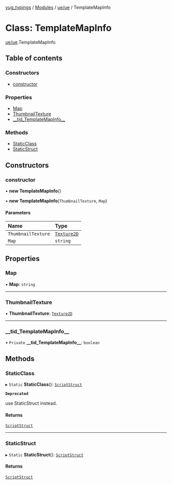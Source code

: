 [yug_typings](../README.md) / [Modules](../modules.md) / [ue/ue](../modules/ue_ue.md) / TemplateMapInfo

# Class: TemplateMapInfo

[ue/ue](../modules/ue_ue.md).TemplateMapInfo

## Table of contents

### Constructors

- [constructor](ue_ue.TemplateMapInfo.md#constructor)

### Properties

- [Map](ue_ue.TemplateMapInfo.md#map)
- [ThumbnailTexture](ue_ue.TemplateMapInfo.md#thumbnailtexture)
- [\_\_tid\_TemplateMapInfo\_\_](ue_ue.TemplateMapInfo.md#__tid_templatemapinfo__)

### Methods

- [StaticClass](ue_ue.TemplateMapInfo.md#staticclass)
- [StaticStruct](ue_ue.TemplateMapInfo.md#staticstruct)

## Constructors

### constructor

• **new TemplateMapInfo**()

• **new TemplateMapInfo**(`ThumbnailTexture`, `Map`)

#### Parameters

| Name | Type |
| :------ | :------ |
| `ThumbnailTexture` | [`Texture2D`](ue_ue.Texture2D.md) |
| `Map` | `string` |

## Properties

### Map

• **Map**: `string`

___

### ThumbnailTexture

• **ThumbnailTexture**: [`Texture2D`](ue_ue.Texture2D.md)

___

### \_\_tid\_TemplateMapInfo\_\_

• `Private` **\_\_tid\_TemplateMapInfo\_\_**: `boolean`

## Methods

### StaticClass

▸ `Static` **StaticClass**(): [`ScriptStruct`](ue_ue.ScriptStruct.md)

**`Deprecated`**

use StaticStruct instead.

#### Returns

[`ScriptStruct`](ue_ue.ScriptStruct.md)

___

### StaticStruct

▸ `Static` **StaticStruct**(): [`ScriptStruct`](ue_ue.ScriptStruct.md)

#### Returns

[`ScriptStruct`](ue_ue.ScriptStruct.md)
